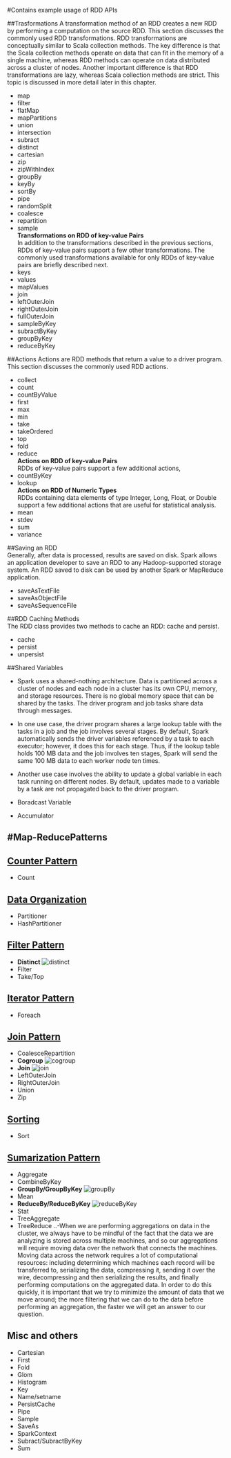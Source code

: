 #Contains example usage of RDD APIs

##Trasformations
A transformation method of an RDD creates a new RDD by performing a computation on the source RDD.
This section discusses the commonly used RDD transformations.
RDD transformations are conceptually similar to Scala collection methods. The key difference is that
the Scala collection methods operate on data that can fit in the memory of a single machine, whereas RDD
methods can operate on data distributed across a cluster of nodes. Another important difference is that RDD
transformations are lazy, whereas Scala collection methods are strict. This topic is discussed in more detail
later in this chapter.
- map
- filter
- flatMap
- mapPartitions
- union
- intersection
- subract
- distinct
- cartesian
- zip
- zipWithIndex
- groupBy
- keyBy 
- sortBy 
- pipe
- randomSplit 
- coalesce
- repartition
- sample  
**Transformations on RDD of key-value Pairs**  
In addition to the transformations described in the previous sections, RDDs of key-value pairs support a few
other transformations. The commonly used transformations available for only RDDs of key-value pairs are
briefly described next.    
- keys
- values
- mapValues
- join
- leftOuterJoin
- rightOuterJoin
- fullOuterJoin
- sampleByKey
- subractByKey
- groupByKey
- reduceByKey

##Actions
Actions are RDD methods that return a value to a driver program. This section discusses the commonly used
RDD actions.
- collect
- count
- countByValue
- first
- max
- min
- take
- takeOrdered
- top
- fold
- reduce  
**Actions on RDD of key-value Pairs**  
RDDs of key-value pairs support a few additional actions,
- countByKey
- lookup  
**Actions on RDD of Numeric Types**  
RDDs containing data elements of type Integer, Long, Float, or Double support a few additional actions that
are useful for statistical analysis.
- mean
- stdev
- sum
- variance

##Saving an RDD  
Generally, after data is processed, results are saved on disk. Spark allows an application developer to save
an RDD to any Hadoop-supported storage system. An RDD saved to disk can be used by another Spark or
MapReduce application.  
- saveAsTextFile
- saveAsObjectFile
- saveAsSequenceFile

##RDD Caching Methods   
The RDD class provides two methods to cache an RDD: cache and persist.  
- cache
- persist
- unpersist

##Shared Variables
- Spark uses a shared-nothing architecture. Data is partitioned across a cluster of nodes and each node in
a cluster has its own CPU, memory, and storage resources. There is no global memory space that can be
shared by the tasks. The driver program and job tasks share data through messages.
- In one use case, the driver program shares a large lookup table with the tasks in a job and the job 
involves several stages. By default, Spark automatically sends the driver variables referenced by a task 
to each executor; however, it does this for each stage. Thus, if the lookup table holds 100 MB data and 
the job involves ten stages, Spark will send the same 100 MB data to each worker node ten times.
- Another use case involves the ability to update a global variable in each task running on different nodes.
By default, updates made to a variable by a task are not propagated back to the driver program.

- Boradcast Variable
- Accumulator

#Map-ReducePatterns
-------------------

## [Counter Pattern](counterPattern)
- Count

## [Data Organization](dataOrganization)
- Partitioner
- HashPartitioner

## [Filter Pattern](filterPatterns)
- **Distinct**
![distinct](../../../../../../../../../docs/img/spark/distinct.png)
- Filter
- Take/Top

## [Iterator Pattern](iteratorPattern)
- Foreach

## [Join Pattern](joinPattern)
- CoalesceRepartition
- **Cogroup**
![cogroup](../../../../../../../../../docs/img/spark/cogroup.png)
- **Join**
![join](../../../../../../../../../docs/img/spark/join.png)
- LeftOuterJoin
- RightOuterJoin
- Union
- Zip

## [Sorting](sorting)
- Sort

## [Sumarization Pattern](summarizationPatterns)
- Aggregate
- CombineByKey
- **GroupBy/GroupByKey**
![groupBy](../../../../../../../../../docs/img/spark/groupByKey.png)
- Mean
- **ReduceBy/ReduceByKey**
![reduceByKey](../../../../../../../../../docs/img/spark/reduceByKey.png)
- Stat
- TreeAggregate
- TreeReduce
..-When we are performing aggregations on data in the cluster, we always have to be
mindful of the fact that the data we are analyzing is stored across multiple machines,
and so our aggregations will require moving data over the network that connects the
machines. Moving data across the network requires a lot of computational resources:
including determining which machines each record will be transferred to, serializing
the data, compressing it, sending it over the wire, decompressing and then serializing
the results, and finally performing computations on the aggregated data. In order to do
this quickly, it is important that we try to minimize the amount of data that we move
around; the more filtering that we can do to the data before performing an aggregation,
the faster we will get an answer to our question.

## Misc and others
- Cartesian
- First
- Fold
- Glom
- Histogram
- Key
- Name/setname
- PersistCache
- Pipe
- Sample
- SaveAs
- SparkContext
- Subract/SubractByKey
- Sum
